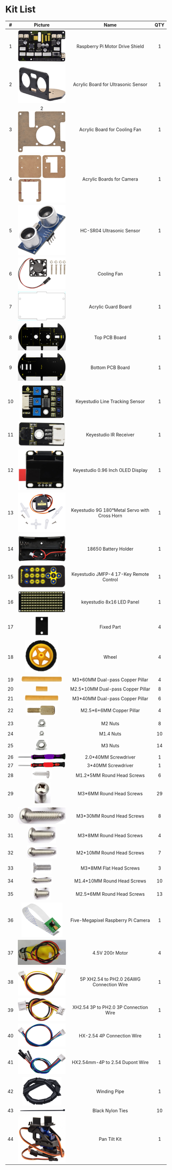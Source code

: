 # Kit List

| # | Picture | Name | QTY |
| :--: | :--: | :--: | :--: |
| 1 | ![Img](./media/img-20250312093152.png)| Raspberry Pi Motor Drive Shield | 1|
| 2 | ![Img](./media/img-20250312093230.png) | Acrylic Board for Ultrasonic Sensor | 1 |
| 3 | 2![Img](./media/img-20250312093300.png)| Acrylic Board for Cooling Fan | 1 |
| 4 | ![Img](./media/img-20250312093333.png)| Acrylic Boards for Camera| 1 |
| 5 | ![Img](./media/img-20250312093357.png)|HC-SR04 Ultrasonic Sensor| 1 |
| 6 | ![Img](./media/img-20250312093424.png)| Cooling Fan | 1 |
| 7 | ![Img](./media/img-20250312093501.png)|Acrylic Guard Board | 1 |
| 8 | ![Img](./media/img-20250312093559.png)| Top PCB Board | 1 |
| 9 | ![Img](./media/img-20250312093614.png)|  Bottom PCB Board  | 1 |
| 10 | ![Img](./media/img-20250312093631.png)| Keyestudio Line Tracking Sensor | 1 |
| 11 | ![Img](./media/img-20250312093706.png)| Keyestudio IR Receiver | 1 |
| 12 | ![Img](./media/img-20250312093724.png)| Keyestudio 0.96 Inch OLED Display | 1 |
| 13 | ![Img](./media/img-20250312093740.png)| Keyestudio 9G 180°Metal Servo with Cross Horn | 1 |
| 14 | ![Img](./media/img-20250312093759.png)| 18650 Battery Holder | 1 |
| 15 |![Img](./media/img-20250312093827.png)| Keyestudio JMFP-4 17-Key Remote Control | 1 |
| 16 | ![Img](./media/img-20250312093922.png)| keyestudio 8x16 LED Panel | 1 |
| 17 | ![Img](./media/img-20250312093941.png)| Fixed Part | 4 |
| 18 | ![Img](./media/img-20250312093957.png)| Wheel| 4 |
| 19 | ![Img](./media/img-20250312094057.png)| M3*60MM Dual-pass Copper Pillar | 4 |
| 20 | ![Img](./media/img-20250312094136.png)| M2.5*10MM Dual-pass Copper Pillar | 8 |
| 21 | ![Img](./media/img-20250312094213.png)| M3*40MM Dual-pass Copper Pillar | 6 |
| 22 | ![Img](./media/img-20250312094250.png)|M2.5*6+6MM Copper Pillar| 4 |
| 23 | ![Img](./media/img-20250312094316.png)| M2 Nuts | 8 |
| 24 | ![Img](./media/img-20250312094340.png)| M1.4 Nuts| 10 |
| 25 | ![Img](./media/img-20250312094405.png)| M3 Nuts | 14 |
| 26 | ![Img](./media/img-20250312094424.png)| 2.0*40MM Screwdriver | 1 |
| 27 | ![Img](./media/img-20250312094439.png)| 3*40MM Screwdriver | 1 |
| 28 | ![Img](./media/img-20250312094505.png)| M1.2*5MM Round Head Screws | 6 |
| 29 | ![Img](./media/img-20250312094528.png)|M3*6MM Round Head Screws | 29 |
| 30 | ![Img](./media/img-20250312094554.png)| M3*30MM Round Head Screws | 8 |
| 31 | ![Img](./media/img-20250312094614.png)| M3*8MM Round Head Screws | 4 |
| 32 | ![Img](./media/img-20250312094635.png)|M2*10MM Round Head Screws | 7 |
| 33 | ![Img](./media/img-20250312094701.png)| M3*8MM Flat Head Screws | 3 |
| 34 | ![Img](./media/img-20250312094809.png)|M1.4*10MM Round Head Screws| 10 |
| 35 | ![Img](./media/img-20250312094851.png)| M2.5*6MM Round Head Screws | 13 |
| 36 | ![Img](./media/img-20250312094911.png)| Five-Megapixel Raspberry  Pi Camera| 1 |
| 37 | ![Img](./media/img-20250312094929.png)| 4.5V 200r Motor | 4 |
| 38 | ![Img](./media/img-20250312094944.png)| 5P XH2.54 to PH2.0 26AWG Connection Wire | 1 |
| 39 | ![Img](./media/img-20250312095001.png)| XH2.54 3P to PH2.0 3P Connection Wire | 1 |
| 40 | ![Img](./media/img-20250312095017.png)|HX-2.54 4P Connection Wire | 1 |
| 41 | ![Img](./media/img-20250312095034.png)|HX2.54mm-4P to 2.54 Dupont Wire | 1 |
| 42| ![Img](./media/img-20250312095103.png)| Winding Pipe | 1 |
| 43 | ![Img](./media/img-20250312095142.png)| Black Nylon Ties | 10 |
| 44 | ![Img](./media/img-20250312095156.png)| Pan Tilt Kit | 1 |






